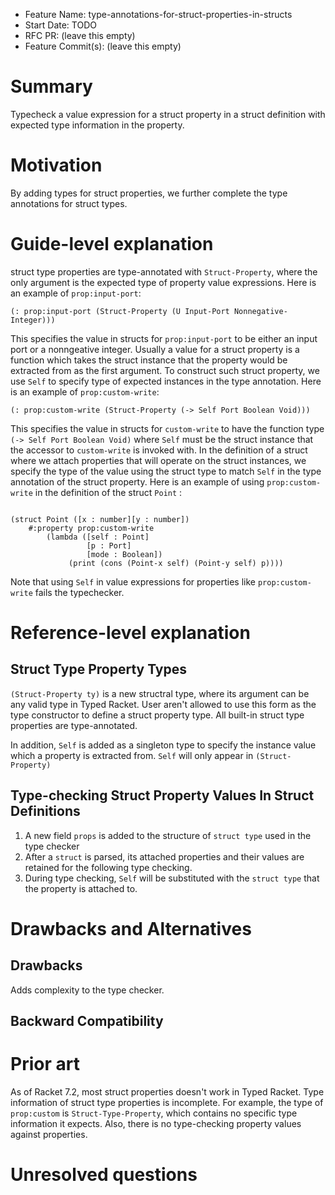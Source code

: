 - Feature Name: type-annotations-for-struct-properties-in-structs
- Start Date: TODO
- RFC PR: (leave this empty)
- Feature Commit(s): (leave this empty)

# Summary

Typecheck a value expression for a struct property in a struct definition with
expected type information in the property.

# Motivation
By adding types for struct properties, we further complete the type annotations
for struct types.

# Guide-level explanation
struct type properties are type-annotated with `Struct-Property`, where the only
argument is the expected type of property value expressions. Here is an example
of `prop:input-port`:

```racket
(: prop:input-port (Struct-Property (U Input-Port Nonnegative-Integer)))
```

This specifies the value in structs for `prop:input-port` to be either an input
port or a nonngeative integer. Usually a value for a struct property is a
function which takes the struct instance that the property would be extracted
from as the first argument. To construct such struct property, we use `Self` to
specify type of expected instances in the type annotation. Here is an example of
`prop:custom-write`:

```racket
(: prop:custom-write (Struct-Property (-> Self Port Boolean Void)))
```

This specifies the value in structs for `custom-write` to have the function type
`(-> Self Port Boolean Void)` where `Self` must be the struct instance that the
accessor to `custom-write` is invoked with. In the definition of a struct where
we attach properties that will operate on the struct instances, we specify the
type of the value using the struct type to match `Self` in the type annotation
of the struct property. Here is an example of using `prop:custom-write` in the
definition of the struct `Point` :

```racket

(struct Point ([x : number][y : number])
    #:property prop:custom-write
        (lambda ([self : Point]
                 [p : Port]
                 [mode : Boolean])
             (print (cons (Point-x self) (Point-y self) p))))

```

Note that using `Self` in value expressions for properties like
`prop:custom-write` fails the typechecker.


# Reference-level explanation
## Struct Type Property Types
`(Struct-Property ty)` is a new structral type, where its argument can be any
valid type in Typed Racket. User aren't allowed to use this form as the type
constructor to define a struct property type. All built-in struct type
properties are type-annotated.

In addition, `Self` is added as a singleton type to specify the instance value
which a property is extracted from. `Self` will only appear in `(Struct-Property)`

## Type-checking Struct Property Values In Struct Definitions
1. A new field `props` is added to the structure of `struct type` used in the
   type checker
2. After a `struct` is parsed, its attached properties and their values are retained
   for the following type checking.
3. During type checking, `Self` will be substituted with the `struct type` that
   the property is attached to.


# Drawbacks and Alternatives
[drawbacks]: #drawbacks

## Drawbacks
Adds complexity to the type checker.

## Backward Compatibility
<!-- TODO -->

# Prior art
[prior-art]: #prior-art

As of Racket 7.2, most struct properties doesn't work in Typed Racket. Type
information of struct type properties is incomplete. For example, the type of
`prop:custom` is `Struct-Type-Property`, which contains no specific type
information it expects. Also, there is no type-checking property values against
properties.


# Unresolved questions
[unresolved]: #unresolved-questions
